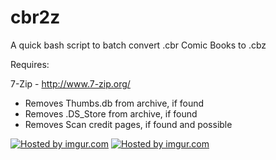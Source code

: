 cbr2z
=====
A quick bash script to batch convert .cbr Comic Books to .cbz

Requires:

7-Zip - http://www.7-zip.org/

- Removes Thumbs.db from archive, if found
- Removes .DS_Store from archive, if found
- Removes Scan credit pages, if found and possible

<a href="http://imgur.com/XfMLch4"><img src="http://i.imgur.com/XfMLch4l.png" title="Hosted by imgur.com"/></a>
<a href="http://imgur.com/5XklrIg"><img src="http://i.imgur.com/5XklrIgl.png" title="Hosted by imgur.com"/></a>
